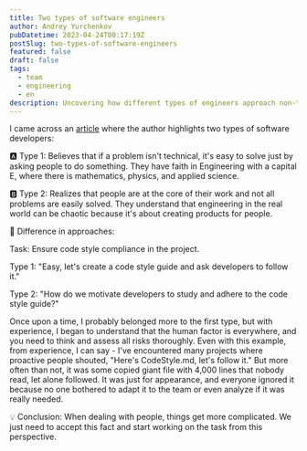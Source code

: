 ```yaml
---
title: Two types of software engineers
author: Andrey Yurchenkov
pubDatetime: 2023-04-24T00:17:19Z
postSlug: two-types-of-software-engineers
featured: false
draft: false
tags:
  - team
  - engineering
  - en
description: Uncovering how different types of engineers approach non-technical challenges and the importance of embracing the human factor in software development.
---
```


I came across an [article](https://registerspill.thorstenball.com/p/two-types-of-software-engineers) where the author highlights two types of software developers:

🅰️ Type 1: Believes that if a problem isn't technical, it's easy to solve just by asking people to do something. They have faith in Engineering with a capital E, where there is mathematics, physics, and applied science.

🅱️ Type 2: Realizes that people are at the core of their work and not all problems are easily solved. They understand that engineering in the real world can be chaotic because it's about creating products for people.

🔹 Difference in approaches:

Task: Ensure code style compliance in the project.

Type 1: "Easy, let's create a code style guide and ask developers to follow it."

Type 2: "How do we motivate developers to study and adhere to the code style guide?"

Once upon a time, I probably belonged more to the first type, but with experience, I began to understand that the human factor is everywhere, and you need to think and assess all risks thoroughly. Even with this example, from experience, I can say - I've encountered many projects where proactive people shouted, "Here's CodeStyle.md, let's follow it." But more often than not, it was some copied giant file with 4,000 lines that nobody read, let alone followed. It was just for appearance, and everyone ignored it because no one bothered to adapt it to the team or even analyze if it was really needed.

💡 Conclusion: When dealing with people, things get more complicated. We just need to accept this fact and start working on the task from this perspective.

